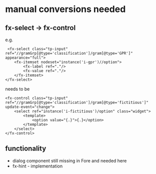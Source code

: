 # manual conversions needed

## fx-select -> fx-control

e.g. 
```
 <fx-select class="tp-input" ref="//gramGrp[@type='classification']/gram[@type='GPR']" appearance="full">
    <fx-itemset nodeset="instance('i-gpr')//option">
        <fx-label ref="."/>
        <fx-value ref="."/>
    </fx-itemset>
</fx-select>
```

needs to be
```
<fx-control class="tp-input"  ref="//gramGrp[@type='classification']/gram[@type='fictitious']"  update-event="change">
    <select ref="instance('i-fictitious')/option" class="widget">
        <template>
            <option value="{.}">{.}</option>
        </template>
    </select>
</fx-control>

```

## functionality

* dialog component still missing in Fore and needed here
* fx-hint - implementation